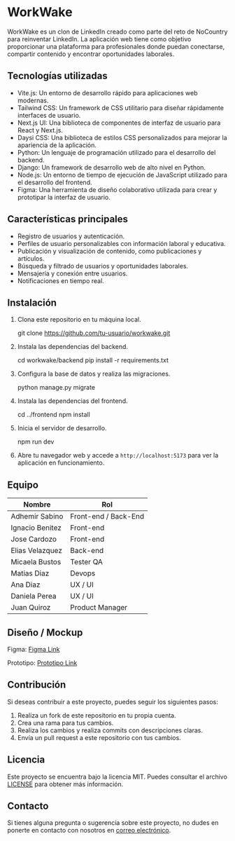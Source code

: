 # WorkWake


WorkWake es un clon de LinkedIn creado como parte del reto de NoCountry para reinventar LinkedIn. La aplicación web tiene como objetivo proporcionar una plataforma para profesionales donde puedan conectarse, compartir contenido y encontrar oportunidades laborales.

## Tecnologías utilizadas

- Vite.js: Un entorno de desarrollo rápido para aplicaciones web modernas.
- Tailwind CSS: Un framework de CSS utilitario para diseñar rápidamente interfaces de usuario.
- Next.js UI: Una biblioteca de componentes de interfaz de usuario para React y Next.js.
- Daysi CSS: Una biblioteca de estilos CSS personalizados para mejorar la apariencia de la aplicación.
- Python: Un lenguaje de programación utilizado para el desarrollo del backend.
- Django: Un framework de desarrollo web de alto nivel en Python.
- Node.js: Un entorno de tiempo de ejecución de JavaScript utilizado para el desarrollo del frontend.
- Figma: Una herramienta de diseño colaborativo utilizada para crear y prototipar la interfaz de usuario.

## Características principales

- Registro de usuarios y autenticación.
- Perfiles de usuario personalizables con información laboral y educativa.
- Publicación y visualización de contenido, como publicaciones y artículos.
- Búsqueda y filtrado de usuarios y oportunidades laborales.
- Mensajería y conexión entre usuarios.
- Notificaciones en tiempo real.

## Instalación

1. Clona este repositorio en tu máquina local.
   
   git clone https://github.com/tu-usuario/workwake.git
   

2. Instala las dependencias del backend.
   
   cd workwake/backend
   pip install -r requirements.txt
   

3. Configura la base de datos y realiza las migraciones.
   
   python manage.py migrate
   

4. Instala las dependencias del frontend.
   
   cd ../frontend
   npm install
   

5. Inicia el servidor de desarrollo.
   
   npm run dev
   

6. Abre tu navegador web y accede a `http://localhost:5173` para ver la aplicación en funcionamiento.


## Equipo

| Nombre          | Rol                      |
|-----------------|--------------------------|
| Adhemir Sabino  | Front-end / Back-End     |
| Ignacio Benitez | Front-end                |
| Jose Cardozo    | Front-end                |
| Elias Velazquez | Back-end                 |
| Micaela Bustos  | Tester QA                |
| Matias Diaz     | Devops                   |
| Ana Diaz        | UX / UI                  |
| Daniela Perea   | UX / UI                  |
| Juan Quiroz     | Product Manager          |

## Diseño / Mockup

Figma: [Figma Link](https://www.figma.com/file/eCwzhdXoXqQvIM0pW8XTpN/Workwave-S10-09?type=design&node-id=1059%3A7576&mode=design&t=NGvA3kOVlVVosfPt-1)

Prototipo: [Prototipo Link](https://www.figma.com/proto/eCwzhdXoXqQvIM0pW8XTpN/Workwave-S10-09?type=design&node-id=1759-41910&t=BKcBrq4kny7qc5vp-1&scaling=scale-down&page-id=1059%3A7576&starting-point-node-id=1759%3A41910&mode=design)

## Contribución

Si deseas contribuir a este proyecto, puedes seguir los siguientes pasos:

1. Realiza un fork de este repositorio en tu propia cuenta.
2. Crea una rama para tus cambios.
3. Realiza los cambios y realiza commits con descripciones claras.
4. Envía un pull request a este repositorio con tus cambios.

## Licencia

Este proyecto se encuentra bajo la licencia MIT. Puedes consultar el archivo [LICENSE](LICENSE) para obtener más información.

## Contacto

Si tienes alguna pregunta o sugerencia sobre este proyecto, no dudes en ponerte en contacto con nosotros en [correo electrónico](mailto:WorkWave2023@gmail.com).
